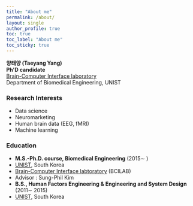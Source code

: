 ```yaml
---
title: "About me"
permalink: /about/
layout: single
author_profile: true
toc: true
toc_label: "About me"
toc_sticky: true
---
```


**양태양 (Taeyang Yang)**  
**Ph'D candidate**  
[Brain-Computer Interface laboratory](http://bci.unist.ac.kr)  
Department of Biomedical Engineering, UNIST

### Research Interests
- Data science
- Neuromarketing
- Human brain data (EEG, fMRI)
- Machine learning 

### Education
- **M.S.-Ph.D. course, Biomedical Engineering** (2015∼ )  
 - [UNIST](https://www.unist.ac.kr/), South Korea  
 - [Brain-Computer Interface labtoratory](http://bci.unist.ac.kr) (BCILAB)
 - Advisor : Sung-Phil Kim
- **B.S., Human Factors Engineering & Engineering and System Design** (2011∼ 2015)  
 - [UNIST](https://www.unist.ac.kr/), South Korea 

